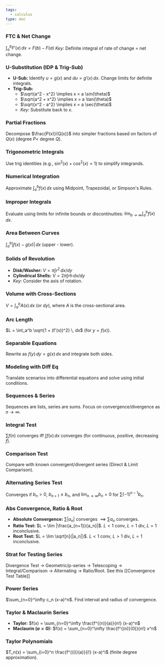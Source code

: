 ```yaml
---
tags:
  - calculus
type: moc
---
```


### FTC & Net Change
$\int_a^b F'(x) \, dx = F(b) - F(a)$
*Key:* Definite integral of rate of change = net change.

### U-Substitution (IDP & Trig-Sub)
* **U-Sub:** Identify $u = g(x)$ and $du = g'(x) \, dx$. Change limits for definite integrals.
* **Trig-Sub:**
    * $\sqrt{a^2 - x^2} \implies x = a \sin(\theta)$
    * $\sqrt{a^2 + x^2} \implies x = a \tan(\theta)$
    * $\sqrt{x^2 - a^2} \implies x = a \sec(\theta)$
    * *Key:* Substitute back to $x$.

### Partial Fractions
Decompose $\frac{P(x)}{Q(x)}$ into simpler fractions based on factors of $Q(x)$ (degree $P <$ degree $Q$).

### Trigonometric Integrals
Use trig identities (e.g., $\sin^2(x) + \cos^2(x) = 1$) to simplify integrands.

### Numerical Integration
Approximate $\int_a^b f(x) \, dx$ using Midpoint, Trapezoidal, or Simpson's Rules.

### Improper Integrals
Evaluate using limits for infinite bounds or discontinuities: $\lim_{b \to \infty} \int_a^b f(x) \, dx$.

### Area Between Curves
$\int_a^b |f(x) - g(x)| \, dx$ (upper - lower).

### Solids of Revolution
* **Disk/Washer:** $V = \pi \int r^2 \, dx/dy$
* **Cylindrical Shells:** $V = 2\pi \int rh \, dx/dy$
* *Key:* Consider the axis of rotation.

### Volume with Cross-Sections
$V = \int_a^b A(x) \, dx$ (or $dy$), where $A$ is the cross-sectional area.

### Arc Length
$L = \int_a^b \sqrt{1 + (f'(x))^2} \, dx$ (for $y=f(x)$).

### Separable Equations
Rewrite as $f(y) \, dy = g(x) \, dx$ and integrate both sides.

### Modeling with Diff Eq
Translate scenarios into differential equations and solve using initial conditions.

### Sequences & Series
Sequences are lists, series are sums. Focus on convergence/divergence as $n \to \infty$.

### Integral Test
$\sum f(n)$ converges iff $\int f(x) \, dx$ converges (for continuous, positive, decreasing $f$).

### Comparison Test
Compare with known convergent/divergent series (Direct & Limit Comparison).

### Alternating Series Test
Converges if $b_n > 0$, $b_{n+1} \le b_n$, and $\lim_{n \to \infty} b_n = 0$ for $\sum (-1)^{n-1} b_n$.

### Abs Convergence, Ratio & Root
* **Absolute Convergence:** $\sum |a_n|$ converges $\implies \sum a_n$ converges.
* **Ratio Test:** $L = \lim |\frac{a_{n+1}}{a_n}|$. $L<1$ conv, $L>1$ div, $L=1$ inconclusive.
* **Root Test:** $L = \lim \sqrt[n]{|a_n|}$. $L<1$ conv, $L>1$ div, $L=1$ inconclusive.




### Strat for Testing Series
Divergence Test -> Geometric/p-series -> Telescoping -> Integral/Comparison -> Alternating -> Ratio/Root.
See this [[Convergence Test Table]]
### Power Series
$\sum_{n=0}^\infty c_n (x-a)^n$. Find interval and radius of convergence.

### Taylor & Maclaurin Series
* **Taylor:** $f(x) = \sum_{n=0}^\infty \frac{f^{(n)}(a)}{n!} (x-a)^n$
* **Maclaurin ($a=0$):** $f(x) = \sum_{n=0}^\infty \frac{f^{(n)}(0)}{n!} x^n$

### Taylor Polynomials
$T_n(x) = \sum_{i=0}^n \frac{f^{(i)}(a)}{i!} (x-a)^i$ (finite degree approximation).